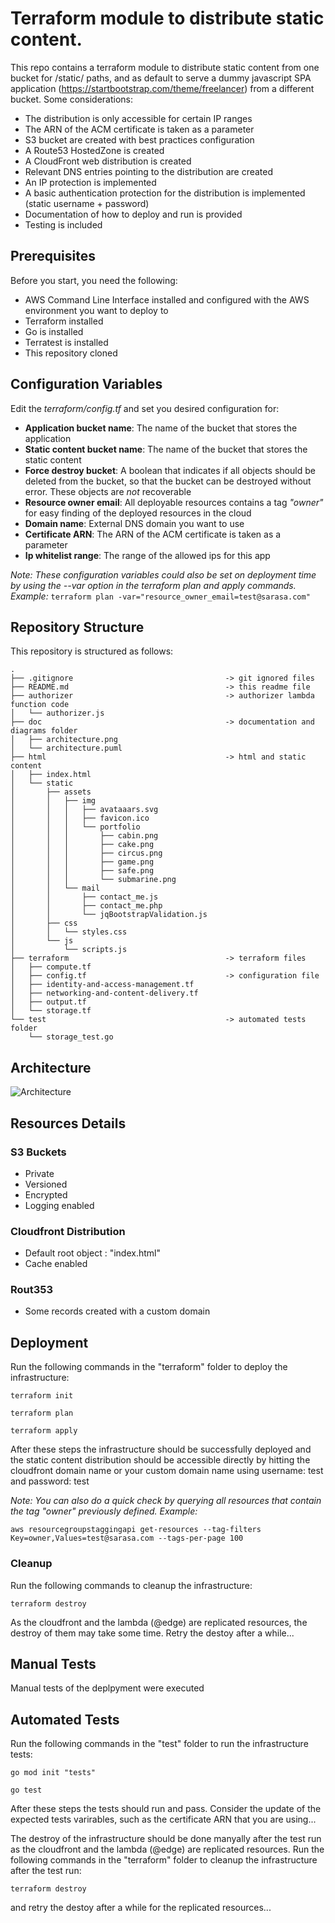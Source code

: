 
# Terraform module to distribute static content.
This repo contains a terraform module to distribute static content from one bucket for /static/ paths, and as default to serve a dummy javascript SPA application (https://startbootstrap.com/theme/freelancer) from a different bucket. 
Some considerations:
- The distribution is only accessible for certain IP ranges
- The ARN of the ACM certificate is taken as a parameter
- S3 bucket are created with best practices configuration
- A Route53 HostedZone is created
- A CloudFront web distribution is created
- Relevant DNS entries pointing to the distribution are created
- An IP protection is implemented
- A basic authentication protection for the distribution is implemented (static username + password)
- Documentation of how to deploy and run is provided
- Testing is included

## Prerequisites
Before you start, you need the following:
- AWS Command Line Interface installed and configured with the AWS environment you want to deploy to
- Terraform installed
- Go is installed
- Terratest is installed
- This repository cloned

## Configuration Variables
Edit the *terraform/config.tf* and set you desired configuration for:
- **Application bucket name**: The name of the bucket that stores the application
- **Static content bucket name**: The name of the bucket that stores the static content
- **Force destroy bucket**: A boolean that indicates if all objects should be deleted from the bucket, so that the bucket can be destroyed without error. These objects are _not_ recoverable
- **Resource owner email**: All deployable resources contains a tag *"owner"* for easy finding of the deployed resources in the cloud
- **Domain name**: External DNS domain you want to use 
- **Certificate ARN**: The ARN of the ACM certificate is taken as a parameter
- **Ip whitelist range**: The range of the allowed ips for this app

*Note: These configuration variables could also be set on deployment time by using the --var option in the terraform plan and apply commands. Example:*
```terraform plan -var="resource_owner_email=test@sarasa.com"```

## Repository Structure
This repository is structured as follows:
```
.
├── .gitignore                                  -> git ignored files
├── README.md                                   -> this readme file
├── authorizer                                  -> authorizer lambda function code
│   └── authorizer.js
├── doc                                         -> documentation and diagrams folder
│   ├── architecture.png
│   └── architecture.puml
├── html                                        -> html and static content 
│   ├── index.html
│   └── static
│       ├── assets
│       │   ├── img
│       │   │   ├── avataaars.svg
│       │   │   ├── favicon.ico
│       │   │   └── portfolio
│       │   │       ├── cabin.png
│       │   │       ├── cake.png
│       │   │       ├── circus.png
│       │   │       ├── game.png
│       │   │       ├── safe.png
│       │   │       └── submarine.png
│       │   └── mail
│       │       ├── contact_me.js
│       │       ├── contact_me.php
│       │       └── jqBootstrapValidation.js
│       ├── css
│       │   └── styles.css
│       └── js
│           └── scripts.js
├── terraform                                   -> terraform files    
│   ├── compute.tf
│   ├── config.tf                               -> configuration file
│   ├── identity-and-access-management.tf
│   ├── networking-and-content-delivery.tf
│   ├── output.tf
│   └── storage.tf
└── test                                        -> automated tests folder
    └── storage_test.go
```

## Architecture
![Architecture](doc/architecture.png?raw=true)

## Resources Details

### S3 Buckets
- Private
- Versioned
- Encrypted
- Logging enabled

### Cloudfront Distribution
- Default root object : "index.html"
- Cache enabled 

### Rout353
- Some records created with a custom domain

## Deployment
Run the following commands in the "terraform" folder to deploy the infrastructure:

```terraform init```

```terraform plan```

```terraform apply``` 

After these steps the infrastructure should be successfully deployed and the static content distribution should be accessible directly by hitting the cloudfront domain name or your custom domain name using username: test and password: test

*Note: You can also do a quick check by querying all resources that contain the tag "owner" previously defined.  Example:*

```aws resourcegroupstaggingapi get-resources --tag-filters Key=owner,Values=test@sarasa.com --tags-per-page 100```

### Cleanup
Run the following commands to cleanup the infrastructure:

```terraform destroy```

As the cloudfront and the lambda (@edge) are replicated resources, the destroy of them may take some time. Retry the destoy after a while...

## Manual Tests
Manual tests of the deplpyment were executed

## Automated Tests
Run the following commands in the "test" folder to run the infrastructure tests:

```go mod init "tests"```

```go test```

After these steps the tests should run and pass.
Consider the update of the expected tests varirables, such as the certificate ARN that you are using...

The destroy of the infrastructure should be done manyally after the test run as the cloudfront and the lambda (@edge) are replicated resources.
Run the following commands in the "terraform" folder to cleanup the infrastructure after the test run:

```terraform destroy```

and retry the destoy after a while for the replicated resources...

